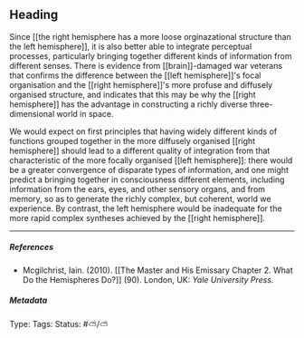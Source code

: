 ## Heading  # 

Since [[the right hemisphere has a more loose orginazational structure than the left hemisphere]], it is also better able to integrate perceptual processes, particularly bringing together different kinds of information from different senses. There is evidence from [[brain]]-damaged war veterans that confirms the difference between the [[left hemisphere]]'s focal organisation and the [[right hemisphere]]'s more profuse and diffusely organised structure, and indicates that this may be why the [[right hemisphere]] has the advantage in constructing a richly diverse three-dimensional world in space. 

We would expect on first principles that having widely different kinds of functions grouped together in the more diffusely organised [[right hemisphere]] should lead to a different quality of integration from that characteristic of the more focally organised [[left hemisphere]]: there would be a greater convergence of disparate types of information, and one might predict a bringing together in consciousness different elements, including information from the ears, eyes, and other sensory organs, and from memory, so as to generate the richly complex, but coherent, world we experience. By contrast, the left hemisphere would be inadequate for the more rapid complex syntheses achieved by the [[right hemisphere]].

___

##### References

- Mcgilchrist, Iain. (2010). [[The Master and His Emissary Chapter 2. What Do the Hemispheres Do?]] (90). London, UK: _Yale University Press._

##### Metadata

Type: 
Tags:
Status: #⛅️/⛅️